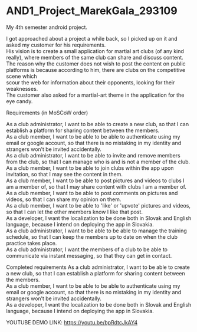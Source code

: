 # AND1_Project_MarekGala_293109
My 4th semester android project.

I got approached about a project a while back, so I picked up on it and asked my customer for his requirements.<br>
His vision is to create a small application for martial art clubs (of any kind really), where members of the same club can share and discuss content.<br>
The reason why the customer does not wish to post the content on public platforms is because according to him, there are clubs on the competitive scene which<br>
scour the web for information about their opponents, looking for their weaknesses.<br>
The customer also asked for a martial-art theme in the application for the eye candy. <br>


Requirements (in MoSCoW order)

As a club administrator, I want to be able to create a new club, so that I can establish a platform for sharing content between the members. <br>
As a club member, I want to be able to be able to authenticate using my email or google account, so that there is no mistaking in my identity and strangers won’t be invited accidentally. <br>
As a club administrator, I want to be able to invite and remove members from the club, so that I can manage who is and is not a member of the club. <br>
As a club member, I want to be able to join clubs within the app upon invitation, so that I may see the content in them.<br>
As a club member, I want to be able to post pictures and videos to clubs I am a member of, so that I may share content with clubs I am a member of.<br>
As a club member, I want to be able to post comments on pictures and videos, so that I can share my opinion on them.<br>
As a club member, I want to be able to 'like' or 'upvote' pictures and videos, so that I can let the other members know I like that post.<br>
As a developer, I want the localization to be done both in Slovak and English language, because I intend on deploying the app in Slovakia.<br>
As a club administrator, I want to be able to be able to manage the training schedule, so that I can keep the members up to date on when the club practice takes place.<br>
As a club administrator, I want the members of a club to be able to communicate via instant messaging, so that they can get in contact.<br>

Completed requirements
As a club administrator, I want to be able to create a new club, so that I can establish a platform for sharing content between the members. <br>
As a club member, I want to be able to be able to authenticate using my email or google account, so that there is no mistaking in my identity and strangers won’t be invited accidentally. <br>
As a developer, I want the localization to be done both in Slovak and English language, because I intend on deploying the app in Slovakia.<br>

YOUTUBE DEMO LINK: https://youtu.be/bpRdtcJkAY4


